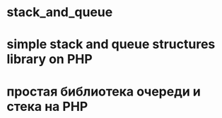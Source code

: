 # stack_and_queue
# simple stack and queue structures library on PHP
# простая библиотека очереди и стека на PHP
